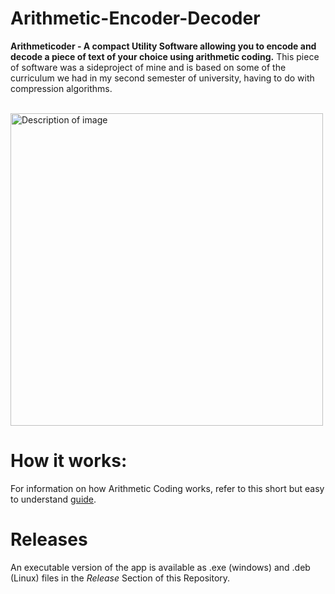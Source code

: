 # Arithmetic-Encoder-Decoder
**Arithmeticoder - A compact Utility Software allowing you to encode and decode a piece of text of your choice using arithmetic coding.** This piece of software was a sideproject of mine and is based on some of the curriculum we had in my second semester of university, having to do with compression algorithms.

<br>

<img src="https://i.imgur.com/TTBl9Wb.png" alt="Description of image" width="500">

<br>

# How it works:
For information on how Arithmetic Coding works, refer to this short but easy to understand [guide](https://go-compression.github.io/algorithms/arithmetic/).

# Releases
An executable version of the app is available as .exe (windows) and .deb (Linux) files in the *Release* Section of this Repository. 
